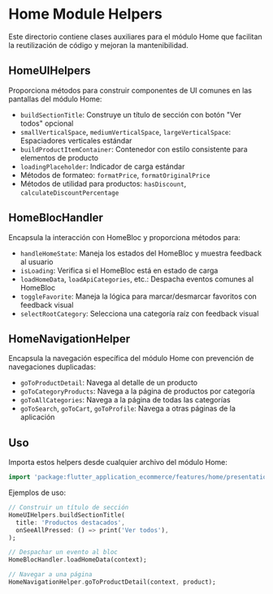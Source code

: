 # Home Module Helpers

Este directorio contiene clases auxiliares para el módulo Home que facilitan la reutilización de código y mejoran la mantenibilidad.

## HomeUIHelpers

Proporciona métodos para construir componentes de UI comunes en las pantallas del módulo Home:

- `buildSectionTitle`: Construye un título de sección con botón "Ver todos" opcional
- `smallVerticalSpace`, `mediumVerticalSpace`, `largeVerticalSpace`: Espaciadores verticales estándar
- `buildProductItemContainer`: Contenedor con estilo consistente para elementos de producto
- `loadingPlaceholder`: Indicador de carga estándar
- Métodos de formateo: `formatPrice`, `formatOriginalPrice`
- Métodos de utilidad para productos: `hasDiscount`, `calculateDiscountPercentage`

## HomeBlocHandler

Encapsula la interacción con HomeBloc y proporciona métodos para:

- `handleHomeState`: Maneja los estados del HomeBloc y muestra feedback al usuario
- `isLoading`: Verifica si el HomeBloc está en estado de carga
- `loadHomeData`, `loadApiCategories`, etc.: Despacha eventos comunes al HomeBloc
- `toggleFavorite`: Maneja la lógica para marcar/desmarcar favoritos con feedback visual
- `selectRootCategory`: Selecciona una categoría raíz con feedback visual

## HomeNavigationHelper

Encapsula la navegación específica del módulo Home con prevención de navegaciones duplicadas:

- `goToProductDetail`: Navega al detalle de un producto
- `goToCategoryProducts`: Navega a la página de productos por categoría
- `goToAllCategories`: Navega a la página de todas las categorías
- `goToSearch`, `goToCart`, `goToProfile`: Navega a otras páginas de la aplicación

## Uso

Importa estos helpers desde cualquier archivo del módulo Home:

```dart
import 'package:flutter_application_ecommerce/features/home/presentation/helpers/helpers.dart';
```

Ejemplos de uso:

```dart
// Construir un título de sección
HomeUIHelpers.buildSectionTitle(
  title: 'Productos destacados',
  onSeeAllPressed: () => print('Ver todos'),
);

// Despachar un evento al bloc
HomeBlocHandler.loadHomeData(context);

// Navegar a una página
HomeNavigationHelper.goToProductDetail(context, product);
``` 